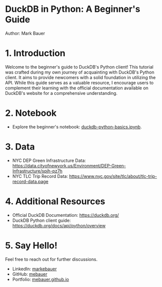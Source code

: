 # DuckDB in Python: A Beginner's Guide
Author: Mark Bauer

# 1. Introduction
Welcome to the beginner's guide to DuckDB's Python client! This tutorial was crafted during my own journey of acquainting with DuckDB's Python client. It aims to provide newcomers with a solid foundation in utilizing the API. While this guide serves as a valuable resource, I encourage users to complement their learning with the official documentation available on DuckDB's website for a comprehensive understanding.

# 2. Notebook
- Explore the beginner's notebook: [duckdb-python-basics.ipynb](https://github.com/mebauer/duckdb-python-basics/blob/main/duckdb-python-basics.ipynb).

# 3. Data
- NYC DEP Green Infrastructure Data: https://data.cityofnewyork.us/Environment/DEP-Green-Infrastructure/spjh-pz7h
- NYC TLC Trip Record Data: https://www.nyc.gov/site/tlc/about/tlc-trip-record-data.page

# 4. Additional Resources
- Official DuckDB Documentation: https://duckdb.org/
- DuckDB Python client guide: https://duckdb.org/docs/api/python/overview

# 5. Say Hello!
Feel free to reach out for further discussions.
- LinkedIn: [markebauer](https://www.linkedin.com/in/markebauer/)  
- GitHub: [mebauer](https://github.com/mebauer)  
- Portfolio: [mebauer.github.io](https://mebauer.github.io/)